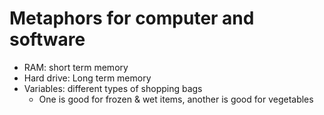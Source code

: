 # Metaphors for computer and software

* RAM: short term memory
* Hard drive: Long term memory
* Variables: different types of shopping bags
    * One is good for frozen & wet items, another is good for vegetables 
